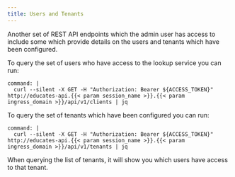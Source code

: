 ```yaml
---
title: Users and Tenants
---
```


Another set of REST API endpoints which the admin user has access to include
some which provide details on the users and tenants which have been configured.

To query the set of users who have access to the lookup service you can run:

```terminal:execute
command: |
  curl --silent -X GET -H "Authorization: Bearer ${ACCESS_TOKEN}" http://educates-api.{{< param session_name >}}.{{< param ingress_domain >}}/api/v1/clients | jq
```

To query the set of tenants which have been configured you can run:

```terminal:execute
command: |
  curl --silent -X GET -H "Authorization: Bearer ${ACCESS_TOKEN}" http://educates-api.{{< param session_name >}}.{{< param ingress_domain >}}/api/v1/tenants | jq
```

When querying the list of tenants, it will show you which users have access to
that tenant.
